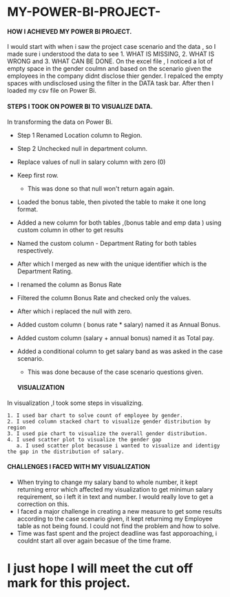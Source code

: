 # MY-POWER-BI-PROJECT-
#### HOW I ACHIEVED MY POWER BI PROJECT. 
 I would start with when i saw the project case scenario and the data , so I made sure i understood the data to see 1. WHAT IS MISSING, 2. WHAT IS WRONG and 3. WHAT CAN BE DONE.
On the excel file , I noticed a lot of empty space in the gender coulmn and based on the scenario given the employees in the company didnt disclose thier gender.
I repalced the empty spaces with undisclosed using the filter in the DATA task bar.
After then I loaded my csv file on Power Bi.

#### STEPS I TOOK ON POWER BI TO VISUALIZE DATA.
In transforming the data on Power Bi.

- Step 1 Renamed Location column to Region.
- Step 2 Unchecked null in department column.
- Replace values of null in salary column with zero (0)
- Keep first row.
    - This was done so that null won't return again again.
- Loaded the bonus table, then pivoted the table to make it one long format.
- Added a new column for both tables ,(bonus table and emp data ) using custom column in other to get results
- Named the custom column - Department Rating for both tables respectively.
- After which I merged as new with the unique identifier which is the Department Rating.
- I renamed the column as Bonus Rate
- Filtered the column Bonus Rate and checked only the values.
- After which i replaced the null with zero.
- Added custom column ( bonus rate * salary) named it as Annual Bonus.
- Added custom column (salary + annual bonus) named it as Total pay.
- Added a conditional column to get salary band as was asked in the case scenario.
    - This was done because of the case scenario questions given.


  #### VISUALIZATION 
In visualization ,I took some steps in visualizing.

    1. I used bar chart to solve count of employee by gender.
    2. I used column stacked chart to visualize gender distribution by region 
    3. I used pie chart to visualize the overall gender distribution.
    4. I used scatter plot to visualize the gender gap
       a. I used scatter plot becasuse i wanted to visualize and identigy the gap in the distribution of salary.









#### CHALLENGES I FACED WITH MY VISUALIZATION
- When trying to change my salary band to whole number, it kept returning error which affected my visualization to get minimun salary requirement, so i left it in text and number. I would really love to get a correction on this.
- I faced a major challenge in creating a new measure to get some results according to the case scenario given, it kept returnimg my Employee table as not being found. I could not find the problem and how to solve.
- Time was fast spent and the project deadline was fast apporoaching, i couldnt start all over again becasue of the time frame.
# I just hope I will meet the cut off mark for this project.
